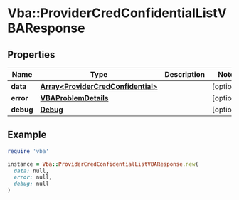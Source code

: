 # Vba::ProviderCredConfidentialListVBAResponse

## Properties

| Name | Type | Description | Notes |
| ---- | ---- | ----------- | ----- |
| **data** | [**Array&lt;ProviderCredConfidential&gt;**](ProviderCredConfidential.md) |  | [optional] |
| **error** | [**VBAProblemDetails**](VBAProblemDetails.md) |  | [optional] |
| **debug** | [**Debug**](Debug.md) |  | [optional] |

## Example

```ruby
require 'vba'

instance = Vba::ProviderCredConfidentialListVBAResponse.new(
  data: null,
  error: null,
  debug: null
)
```


